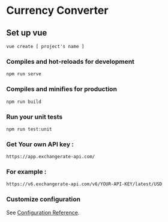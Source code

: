 # Currency Converter

## Set up vue 
```
vue create [ project's name ] 
```

### Compiles and hot-reloads for development
```
npm run serve
```

### Compiles and minifies for production
```
npm run build
```

### Run your unit tests
```
npm run test:unit
```

### Get Your own API key : 
```
https://app.exchangerate-api.com/
```
### For example :

```
https://v6.exchangerate-api.com/v6/YOUR-API-KEY/latest/USD
```

### Customize configuration
See [Configuration Reference](https://cli.vuejs.org/config/).
